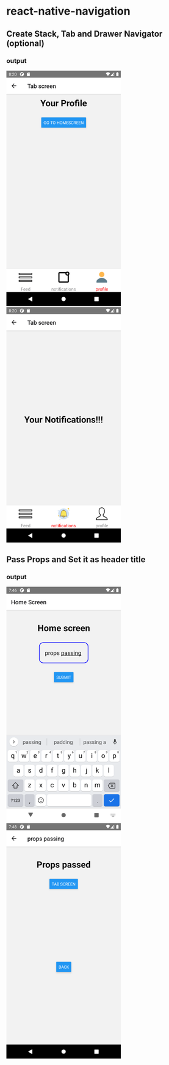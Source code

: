 # react-native-navigation

## Create Stack, Tab and Drawer Navigator (optional)
### output

<img width="300px" src="./src/assets/profiletab.png">  <img width="300px" src="./src/assets/tabscreen.png">

## Pass Props and Set it as header title
### output

<img width="300px" src="./src/assets/homescreen.png">  <img width="300px" src="./src/assets/gotoscreen.png">

